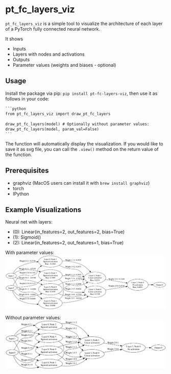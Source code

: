 # pt_fc_layers_viz

`pt_fc_layers_viz` is a simple tool to visualize the architecture of each layer of a PyTorch fully connected neural network.

It shows

- Inputs
- Layers with nodes and activations
- Outputs
- Parameter values (weights and biases - optional)

## Usage

Install the package via pip: `pip install pt-fc-layers-viz`, then use it as follows in your code:

    ```python
    from pt_fc_layers_viz import draw_pt_fc_layers

    draw_pt_fc_layers(model) # Optionally without parameter values: draw_pt_fc_layers(model, param_val=False)
    ```

The function will automatically display the visualization. If you would like to save it as svg file, you can call the `.view()` method on the return value of the function.

## Prerequisites

- graphviz (MacOS users can install it with `brew install graphviz`)
- torch
- IPython

## Example Visualizations

Neural net with layers:

- (0): Linear(in_features=2, out_features=2, bias=True)
- (1): Sigmoid()
- (2): Linear(in_features=2, out_features=1, bias=True)

With parameter values:
![Example Visualization](https://github.com/repetitioestmaterstudiorum/pt_fc_layers_viz/blob/main/assets/example-with-paramts.png?raw=true)

Without parameter values:
![Example Visualization](https://github.com/repetitioestmaterstudiorum/pt_fc_layers_viz/blob/main/assets/example-without-paramts.png?raw=true)
